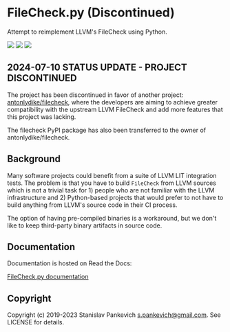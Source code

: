 # FileCheck.py (Discontinued)

Attempt to reimplement LLVM's FileCheck using Python.

![](https://github.com/mull-project/FileCheck.py/workflows/FileCheck.py%20on%20macOS/badge.svg)
![](https://github.com/mull-project/FileCheck.py/workflows/FileCheck.py%20on%20Linux/badge.svg)
![](https://github.com/mull-project/FileCheck.py/workflows/FileCheck.py%20on%20Windows/badge.svg)

## 2024-07-10 STATUS UPDATE - PROJECT DISCONTINUED

The project has been discontinued in favor of another project: [antonlydike/filecheck](https://github.com/AntonLydike/filecheck), where the developers are aiming to achieve greater compatibility with the upstream LLVM FileCheck and add more features that this project was lacking.

The filecheck PyPI package has also been transferred to the owner of antonlydike/filecheck.

## Background

Many software projects could benefit from a suite of LLVM LIT integration tests.
The problem is that you have to build `FileCheck` from LLVM sources
which is not a trivial task for 1) people who are not familiar with the LLVM
infrastructure and 2) Python-based projects that would prefer to not have
to build anything from LLVM's source code in their CI process.

The option of having pre-compiled binaries is a workaround, but we don't like to
keep third-party binary artifacts in source code.

## Documentation

Documentation is hosted on Read the Docs:

[FileCheck.py documentation](https://filecheck.readthedocs.io/en/stable/index.html)

## Copyright

Copyright (c) 2019-2023 Stanislav Pankevich s.pankevich@gmail.com. See
LICENSE for
details.

